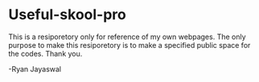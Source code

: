 # Useful-skool-pro

This is a resiporetory only for reference of my own webpages.
The only purpose to make this resiporetory is to make a specified public space for the codes.
Thank you.

-Ryan Jayaswal
